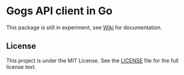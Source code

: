 Gogs API client in Go
=====================

This package is still in experiment, see [Wiki](https://github.com/gogits/go-gogs-client/wiki) for documentation.

## License

This project is under the MIT License. See the [LICENSE](https://github.com/cabernety/boxlinker-git/blob/master/LICENSE) file for the full license text.